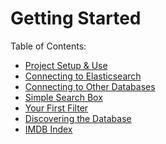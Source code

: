﻿# Getting Started

Table of Contents:
- [Project Setup & Use](getting-started/setup.md)
- [Connecting to Elasticsearch](getting-started/connecting.md)
- [Connecting to Other Databases](getting-started/connecting-other-databases.md)
- [Simple Search Box](getting-started/simple-search-box.md)
- [Your First Filter](getting-started/your-first-filter.md)
- [Discovering the Database](getting-started/discovering-the-database.md)
- [IMDB Index](getting-started/IMDB-example.md)
